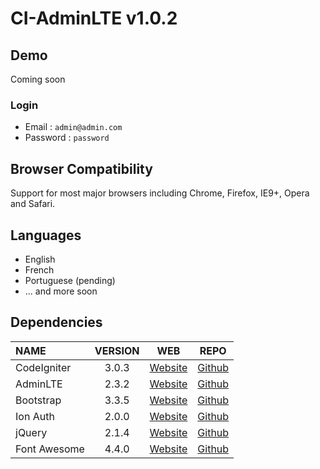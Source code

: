 # CI-AdminLTE v1.0.2

## Demo

Coming soon

### Login
 * Email : `admin@admin.com`
 * Password : `password`

## Browser Compatibility
Support for most major browsers including Chrome, Firefox, IE9+, Opera and Safari.

## Languages
  * English
  * French
  * Portuguese (pending)
  * ... and more soon
 
## Dependencies
| NAME | VERSION | WEB | REPO |
| :--- | :---: | :---: | :---: |
| CodeIgniter | 3.0.3 | [Website](http://codeigniter.com) | [Github](https://github.com/bcit-ci/CodeIgniter/)
| AdminLTE | 2.3.2 | [Website](https://almsaeedstudio.com) | [Github](https://github.com/almasaeed2010/AdminLTE/)
| Bootstrap | 3.3.5 | [Website](http://getbootstrap.com) | [Github](https://github.com/twbs/bootstrap)
| Ion Auth | 2.0.0 | [Website](http://benedmunds.com/ion_auth) | [Github](https://github.com/benedmunds/CodeIgniter-Ion-Auth)
| jQuery | 2.1.4 | [Website](http://jquery.com) | [Github](https://github.com/jquery/jquery)
| Font Awesome | 4.4.0 | [Website](http://fortawesome.github.io/Font-Awesome/) | [Github](https://github.com/FortAwesome/Font-Awesome)
